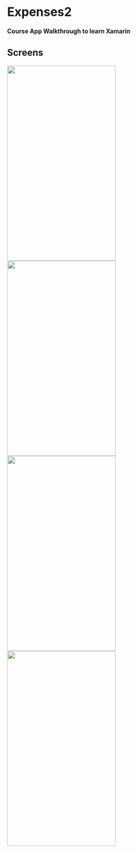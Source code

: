 # Expenses2

<p> <strong> Course App Walkthrough to learn Xamarin </strong> </p>

## Screens
<div>
<img src="https://user-images.githubusercontent.com/101286736/210073631-a7040453-ac35-4274-a524-a1c433b9e506.PNG" width="253px" height="453px"/>
<img src="https://user-images.githubusercontent.com/101286736/210073640-867ddd3b-a940-4a7d-a808-62097ee61033.png" width="253px" height="453px"/>
</div>
<div>
<img src="https://user-images.githubusercontent.com/101286736/210073654-298981cb-225c-49c9-9302-654712390c07.PNG" width="253px" height="453px"/>
<img src="https://user-images.githubusercontent.com/101286736/210073646-dfda238c-a80f-4b91-9e9a-8757c70463f8.PNG" width="253px" height="453px"/>
</div>
